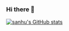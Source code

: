 ### Hi there 👋
[![sanhu's GitHub stats](https://github-readme-stats.vercel.app/api?username=sanhu5&show_icons=true&count_private=true&icon_color=008080&text_color=00AEFF&bg_color=27282200
)](https://github.com/chaizia)

<!--
**sanhu5/sanhu5** is a ✨ _special_ ✨ repository because its `README.md` (this file) appears on your GitHub profile.
Here are some ideas to get you started:
- 🔭 I’m currently working on ...
- 🌱 I’m currently learning ...
- 👯 I’m looking to collaborate on ...
- 🤔 I’m looking for help with ...
- 💬 Ask me about ...
- 📫 How to reach me: ...
- 😄 Pronouns: ...
- ⚡ Fun fact: ...
-->
